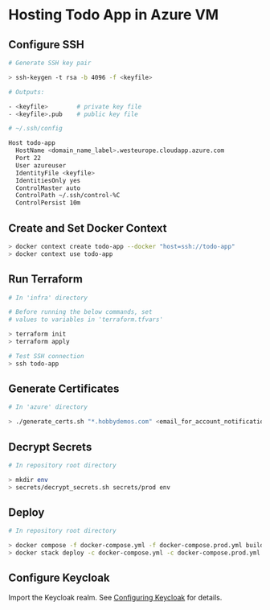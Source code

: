 # Hosting Todo App in Azure VM

## Configure SSH

```bash
# Generate SSH key pair

> ssh-keygen -t rsa -b 4096 -f <keyfile>

# Outputs:

- <keyfile>        # private key file
- <keyfile>.pub    # public key file
```

```bash
# ~/.ssh/config

Host todo-app
  HostName <domain_name_label>.westeurope.cloudapp.azure.com
  Port 22
  User azureuser
  IdentityFile <keyfile>
  IdentitiesOnly yes
  ControlMaster auto
  ControlPath ~/.ssh/control-%C
  ControlPersist 10m
```

## Create and Set Docker Context

```bash
> docker context create todo-app --docker "host=ssh://todo-app"
> docker context use todo-app
```

## Run Terraform

```bash
# In 'infra' directory

# Before running the below commands, set
# values ​​to variables in 'terraform.tfvars'

> terraform init
> terraform apply

# Test SSH connection
> ssh todo-app
```

## Generate Certificates

```bash
# In 'azure' directory

> ./generate_certs.sh "*.hobbydemos.com" <email_for_account_notifications>
```

## Decrypt Secrets

```bash
# In repository root directory

> mkdir env
> secrets/decrypt_secrets.sh secrets/prod env
```

## Deploy

```bash
# In repository root directory

> docker compose -f docker-compose.yml -f docker-compose.prod.yml build
> docker stack deploy -c docker-compose.yml -c docker-compose.prod.yml todo-app
```

## Configure Keycloak

Import the Keycloak realm. See [Configuring Keycloak](../backend/keycloak/configure/) for details.

